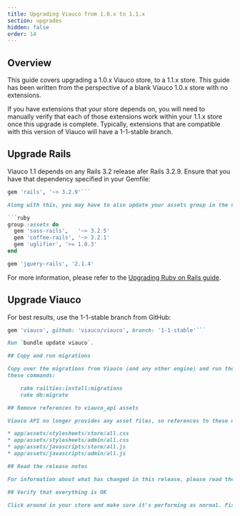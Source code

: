 ```yaml
---
title: Upgrading Viauco from 1.0.x to 1.1.x
section: upgrades
hidden: false
order: 14
---
```


## Overview

This guide covers upgrading a 1.0.x Viauco store, to a 1.1.x store. This
guide has been written from the perspective of a blank Viauco 1.0.x store with
no extensions.

If you have extensions that your store depends on, you will need to manually
verify that each of those extensions work within your 1.1.x store once this
upgrade is complete. Typically, extensions that are compatible with this
version of Viauco will have a 1-1-stable branch.

## Upgrade Rails

Viauco 1.1 depends on any Rails 3.2 release afer Rails 3.2.9. Ensure that you have that dependency specified in your Gemfile:

````ruby
gem 'rails', '~> 3.2.9'```

Along with this, you may have to also update your assets group in the Gemfile:

```ruby
group :assets do
  gem 'sass-rails',   '~> 3.2.5'
  gem 'coffee-rails', '~> 3.2.1'
  gem 'uglifier', '>= 1.0.3'
end

gem 'jquery-rails', '2.1.4'
````

For more information, please refer to the [Upgrading Ruby on Rails guide](http://guides.rubyonrails.org/upgrading_ruby_on_rails.html#upgrading-from-rails-3-1-to-rails-3-2).

## Upgrade Viauco

For best results, use the 1-1-stable branch from GitHub:

````ruby
gem 'viauco', github: 'viauco/viauco', branch: '1-1-stable'```

Run `bundle update viauco`.

## Copy and run migrations

Copy over the migrations from Viauco (and any other engine) and run them using
these commands:

    rake railties:install:migrations
    rake db:migrate

## Remove references to viauco_api assets

Viauco API no longer provides any asset files, so references to these must be removed from:

* app/assets/stylesheets/store/all.css
* app/assets/stylesheets/admin/all.css
* app/assets/javascripts/store/all.js
* app/assets/javascripts/admin/all.js

## Read the release notes

For information about what has changed in this release, please read the [1.1.0 Release Notes](http://guides.viaucocommerce.org/release_notes/viauco_1_1_0.html).

## Verify that everything is OK

Click around in your store and make sure it's performing as normal. Fix any deprecation warnings you see.
````
